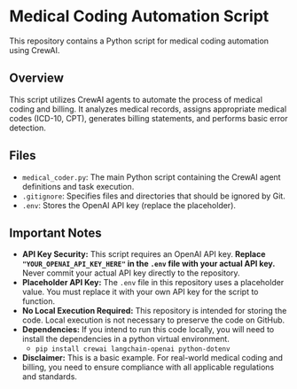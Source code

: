 # Medical Coding Automation Script

This repository contains a Python script for medical coding automation using CrewAI.

## Overview

This script utilizes CrewAI agents to automate the process of medical coding and billing. It analyzes medical records, assigns appropriate medical codes (ICD-10, CPT), generates billing statements, and performs basic error detection.

## Files

* `medical_coder.py`: The main Python script containing the CrewAI agent definitions and task execution.
* `.gitignore`: Specifies files and directories that should be ignored by Git.
* `.env`: Stores the OpenAI API key (replace the placeholder).

## Important Notes

* **API Key Security:** This script requires an OpenAI API key. **Replace `"YOUR_OPENAI_API_KEY_HERE"` in the `.env` file with your actual API key.** Never commit your actual API key directly to the repository.
* **Placeholder API Key:** The `.env` file in this repository uses a placeholder value. You must replace it with your own API key for the script to function.
* **No Local Execution Required:** This repository is intended for storing the code. Local execution is not necessary to preserve the code on GitHub.
* **Dependencies:** If you intend to run this code locally, you will need to install the dependencies in a python virtual environment.
    * `pip install crewai langchain-openai python-dotenv`
* **Disclaimer:** This is a basic example. For real-world medical coding and billing, you need to ensure compliance with all applicable regulations and standards.
